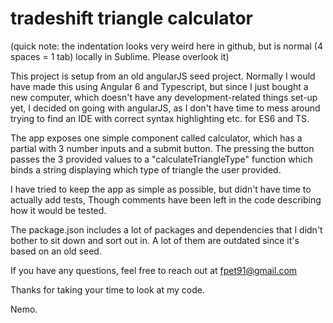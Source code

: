 # tradeshift triangle calculator

(quick note: the indentation looks very weird here in github, but is normal (4 spaces = 1 tab) locally in Sublime. Please overlook it)

This project is setup from an old angularJS seed project. Normally I would have made this using Angular 6 and Typescript, but since I just bought a new computer, which doesn't have any development-related things set-up yet, I decided on going with angularJS, as I don't have time to mess around trying to find an IDE with correct syntax highlighting etc. for ES6 and TS.

The app exposes one simple component called calculator, which has a partial with 3 number inputs and a submit button. The pressing the button passes the 3 provided values to a "calculateTriangleType" function which binds a string displaying which type of triangle the user provided.

I have tried to keep the app as simple as possible, but didn't have time to actually add tests, Though comments have been left in the code describing how it would be tested.

The package.json includes a lot of packages and dependencies that I didn't bother to sit down and sort out in. A lot of them are outdated since it's based on an old seed.

If you have any questions, feel free to reach out at fpet91@gmail.com

Thanks for taking your time to look at my code.

Nemo.
